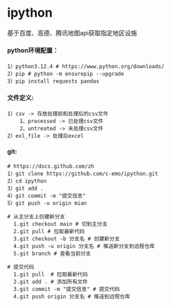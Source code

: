 # ipython
基于百度、高德、腾讯地图api获取指定地区设施 

 #### python环境配置：

    1）python3.12.4 # https://www.python.org/downloads/
    2）pip # python -m ensurepip --upgrade
    3）pip install requests pandas 


 #### 文件定义:

    1）csv -> 存放处理前和处理后的csv文件
        1、processed -> 已处理csv文件
        2、untreated -> 未处理csv文件
    2）exl_file -> 处理后excel


 #### git: 
    # https://docs.github.com/zh
    1）git clone https://github.com/c-emo/ipython.git
    2）cd ipython
    3）git add .
    4）git commit -m "提交信息"
    5）git push -u origin mian

    # 从主分支上创建新分支
      1.git checkout main # 切到主分支
      2.git pull # 拉取最新代码
      3.git checkout -b 分支名 # 创建新分支
      4.git push -u origin 分支名 # 推送新分支到远程仓库
      5.git branch # 查看当前分支
      
    # 提交代码
      1.git pull  # 拉取最新代码
      2.git add . # 添加所有文件
      3.git commit -m "提交信息" # 提交代码
      4.git push origin 分支名 # 推送到远程仓库
